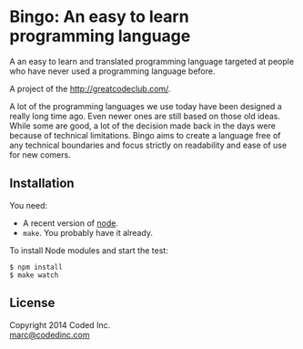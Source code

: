 # Bingo: An easy to learn programming language

A an easy to learn and translated programming language targeted at people who have never used a programming language before.

A project of the http://greatcodeclub.com/.

A lot of the programming languages we use today have been designed a really long time ago. Even newer ones are still based on those old ideas. While some are good, a lot of the decision made back in the days were because of technical limitations. Bingo aims to create a language free of any technical boundaries and focus strictly on readability and ease of use for new comers.

## Installation

You need:

- A recent version of [node](http://nodejs.org/).
- `make`. You probably have it already.

To install Node modules and start the test:

    $ npm install
    $ make watch

## License

Copyright 2014 Coded Inc.  
marc@codedinc.com
